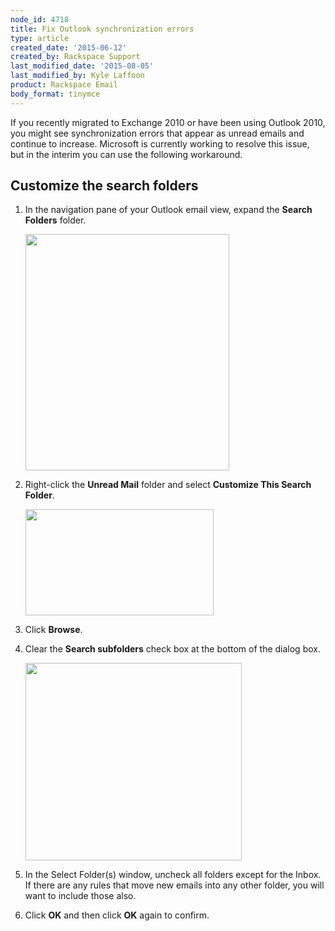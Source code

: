 ```yaml
---
node_id: 4718
title: Fix Outlook synchronization errors
type: article
created_date: '2015-06-12'
created_by: Rackspace Support
last_modified_date: '2015-08-05'
last_modified_by: Kyle Laffoon
product: Rackspace Email
body_format: tinymce
---
```


If you recently migrated to Exchange 2010 or have been using Outlook
2010, you might see synchronization errors that appear as unread emails
and continue to increase. Microsoft is currently working to resolve this
issue, but in the interim you can use the following workaround.

Customize the search folders
----------------------------

1.  In the navigation pane of your Outlook email view, expand
    the **Search Folders** folder.

    <img src="https://8026b2e3760e2433679c-fffceaebb8c6ee053c935e8915a3fbe7.ssl.cf2.rackcdn.com/field/image/1_55.png" width="326" height="378" />
2.  Right-click the **Unread Mail** folder and select **Customize This
    Search Folder**.

    <img src="https://8026b2e3760e2433679c-fffceaebb8c6ee053c935e8915a3fbe7.ssl.cf2.rackcdn.com/field/image/2_52.png" width="301" height="170" />

3.  Click **Browse**.

4.  Clear the **Search subfolders** check box at the bottom of the
    dialog box.

    <img src="https://8026b2e3760e2433679c-fffceaebb8c6ee053c935e8915a3fbe7.ssl.cf2.rackcdn.com/field/image/3a.png" width="346" height="316" />

5.  In the Select Folder(s) window, uncheck all folders except for
    the Inbox. If there are any rules that move new emails into any
    other folder, you will want to include those also.

6.  Click **OK** and then click **OK** again to confirm.


